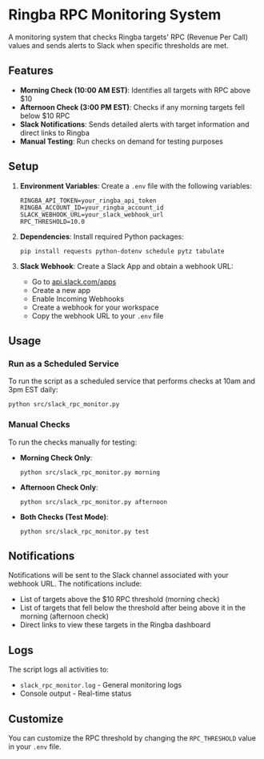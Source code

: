 # Ringba RPC Monitoring System

A monitoring system that checks Ringba targets' RPC (Revenue Per Call) values and sends alerts to Slack when specific thresholds are met.

## Features

- **Morning Check (10:00 AM EST)**: Identifies all targets with RPC above $10
- **Afternoon Check (3:00 PM EST)**: Checks if any morning targets fell below $10 RPC
- **Slack Notifications**: Sends detailed alerts with target information and direct links to Ringba
- **Manual Testing**: Run checks on demand for testing purposes

## Setup

1. **Environment Variables**:
   Create a `.env` file with the following variables:
   ```
   RINGBA_API_TOKEN=your_ringba_api_token
   RINGBA_ACCOUNT_ID=your_ringba_account_id
   SLACK_WEBHOOK_URL=your_slack_webhook_url
   RPC_THRESHOLD=10.0
   ```

2. **Dependencies**:
   Install required Python packages:
   ```
   pip install requests python-dotenv schedule pytz tabulate
   ```

3. **Slack Webhook**:
   Create a Slack App and obtain a webhook URL:
   - Go to [api.slack.com/apps](https://api.slack.com/apps)
   - Create a new app
   - Enable Incoming Webhooks
   - Create a webhook for your workspace
   - Copy the webhook URL to your `.env` file

## Usage

### Run as a Scheduled Service

To run the script as a scheduled service that performs checks at 10am and 3pm EST daily:

```
python src/slack_rpc_monitor.py
```

### Manual Checks

To run the checks manually for testing:

- **Morning Check Only**:
  ```
  python src/slack_rpc_monitor.py morning
  ```

- **Afternoon Check Only**:
  ```
  python src/slack_rpc_monitor.py afternoon
  ```

- **Both Checks (Test Mode)**:
  ```
  python src/slack_rpc_monitor.py test
  ```

## Notifications

Notifications will be sent to the Slack channel associated with your webhook URL. The notifications include:

- List of targets above the $10 RPC threshold (morning check)
- List of targets that fell below the threshold after being above it in the morning (afternoon check)
- Direct links to view these targets in the Ringba dashboard

## Logs

The script logs all activities to:
- `slack_rpc_monitor.log` - General monitoring logs
- Console output - Real-time status

## Customize

You can customize the RPC threshold by changing the `RPC_THRESHOLD` value in your `.env` file. 